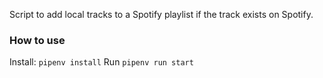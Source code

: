 Script to add local tracks to a Spotify playlist if the track exists on Spotify.

### How to use
Install: `pipenv install`
Run `pipenv run start`
